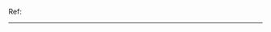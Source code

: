 Ref: <!-- Please add a url to the ticket this change is addressing. -->

---

<!--
Please provide a brief summary of the change introduced to make review process easier.
Ideally this should also be part of the commit summary.
-->
